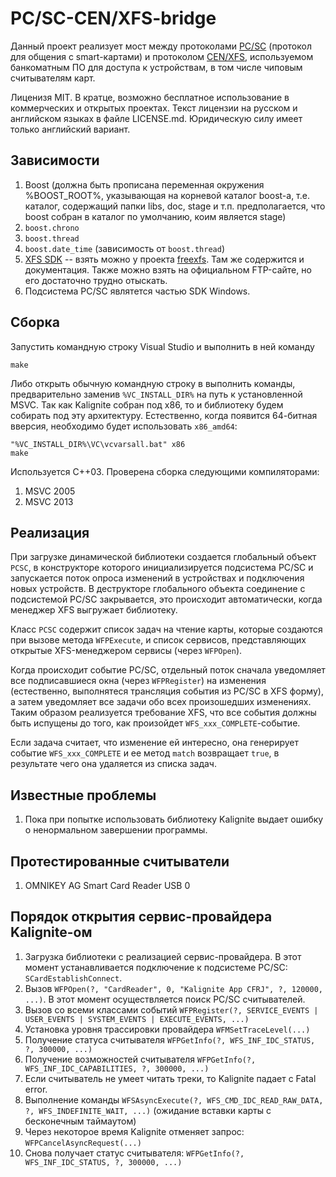 PC/SC-CEN/XFS-bridge
====================
Данный проект реализует мост между протоколами [PC/SC][1] (протокол для общения c smart-картами)
и протоколом [CEN/XFS][2], используемом банкоматным ПО для доступа к устройствам, в том числе
чиповым считывателям карт.

Лиценизя MIT. В кратце, возможно бесплатное использование в коммерческих и открытых проектах. Текст
лицензии на русском и английском языках в файле LICENSE.md. Юридическую силу имеет только английский
вариант.

Зависимости
-----------
1. Boost (должна быть прописана переменная окружения %BOOST_ROOT%, указывающая на корневой каталог
boost-а, т.е. каталог, содержащий папки libs, doc, stage и т.п. предполагается, что boost собран в
каталог по умолчанию, коим является stage)
  1. `boost.chrono`
  2. `boost.thread`
  3. `boost.date_time` (зависимость от `boost.thread`)
2. [XFS SDK][1] -- взять можно у проекта [freexfs][4]. Там же содержится и документация. Также можно
взять на официальном FTP-сайте, но его достаточно трудно отыскать.
3. Подсистема PC/SC являтется частью SDK Windows.

Сборка
------
Запустить командную строку Visual Studio и выполнить в ней команду
```
make
```
Либо открыть обычную командную строку в выполнить команды, предварительно заменив `%VC_INSTALL_DIR%`
на путь к установленной MSVC. Так как Kalignite собран под x86, то и библиотеку будем собирать под
эту архитектуру. Естественно, когда появится 64-битная вверсия, необходимо будет использовать `x86_amd64`:
```
"%VC_INSTALL_DIR%\VC\vcvarsall.bat" x86
make
```

Используется C++03. Проверена сборка следующими компиляторами:

1. MSVC 2005
2. MSVC 2013

Реализация
----------
При загрузке динамической библиотеки создается глобальный объект `PCSC`, в конструкторе которого
инициализируется подсистема PC/SC и запускается поток опроса изменений в устройствах и подключения
новых устройств. В деструкторе глобального объекта соединение с подсистемой PC/SC закрывается, это
происходит автоматически, когда менеджер XFS выгружает библиотеку.

Класс `PCSC` содержит список задач на чтение карты, которые создаются при вызове метода `WFPExecute`,
и список сервисов, представляющих открытые XFS-менеджером сервисы (через `WFPOpen`).

Когда происходит событие PC/SC, отдельный поток сначала уведомляет все подписавшиеся окна (через
`WFPRegister`) на изменения (естественно, выполнятеся трансляция события из PC/SC в XFS форму), а
затем уведомляет все задачи обо всех произошедших изменениях. Таким образом реализуется требование 
XFS, что все события должны быть испущены до того, как произойдет `WFS_xxx_COMPLETE`-событие.

Если задача считает, что изменение ей интересно, она генерирует событие `WFS_xxx_COMPLETE` и ее метод
`match` возвращает `true`, в результате чего она удаляется из списка задач.

Известные проблемы
------------------
1. Пока при попытке использовать библиотеку Kalignite выдает ошибку о ненормальном завершении программы.

Протестированные считыватели
----------------------------
1. OMNIKEY AG Smart Card Reader USB 0

Порядок открытия сервис-провайдера Kalignite-ом
-----------------------------------------------

1. Загрузка библиотеки с реализацией сервис-провайдера. В этот момент устанавливается подключение к
   подсистеме PC/SC: `SCardEstablishConnect`.
2. Вызов `WFPOpen(?, "CardReader", 0, "Kalignite App CFRJ", ?, 120000, ...)`. В этот момент осуществляется
   поиск PC/SC считывателей.
3. Вызов со всеми классами событий `WFPRegister(?, SERVICE_EVENTS | USER_EVENTS | SYSTEM_EVENTS | EXECUTE_EVENTS, ...)`
4. Установка уровня трассировки провайдера `WFMSetTraceLevel(...)`
5. Получение статуса считывателя `WFPGetInfo(?, WFS_INF_IDC_STATUS, ?, 300000, ...)`
6. Получение возможностей считывателя `WFPGetInfo(?, WFS_INF_IDC_CAPABILITIES, ?, 300000, ...)`
7. Если считыватель не умеет читать треки, то Kalignite падает с Fatal error.
8. Выполнение команды `WFSAsyncExecute(?, WFS_CMD_IDC_READ_RAW_DATA, ?, WFS_INDEFINITE_WAIT, ...)` (ожидание вставки карты с бесконечным таймаутом)
9. Через некоторое время Kalignite отменяет запрос: `WFPCancelAsyncRequest(...)`
10. Снова получает статус считывателя: `WFPGetInfo(?, WFS_INF_IDC_STATUS, ?, 300000, ...)`

[1]: http://www.pcscworkgroup.com/
[2]: http://www.cen.eu/work/areas/ict/ebusiness/pages/ws-xfs.aspx
[3]: https://code.google.com/p/freexfs/downloads/detail?name=XFS%20SDK3.0.rar&can=2&q=
[4]: https://code.google.com/p/freexfs/